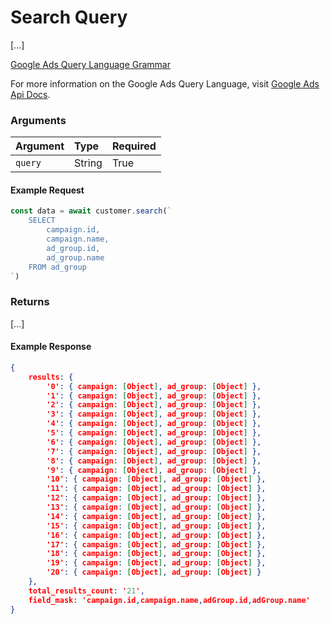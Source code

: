 # Search Query
[...]

[Google Ads Query Language Grammar](/?id=google-ads-query-language)

For more information on the Google Ads Query Language, visit [Google Ads Api Docs](https://developers.google.com/google-ads/api/docs/query/overview).

### Arguments
 Argument       | Type    | Required
 :------------- | :------ | :-------- |
 `query`  | String  | True

#### Example Request
```javascript
const data = await customer.search(`
    SELECT 
        campaign.id, 
        campaign.name, 
        ad_group.id, 
        ad_group.name 
    FROM ad_group
`)
```

### Returns
[...]

#### Example Response
```json
{ 
    results: { 
        '0': { campaign: [Object], ad_group: [Object] },
        '1': { campaign: [Object], ad_group: [Object] },
        '2': { campaign: [Object], ad_group: [Object] },
        '3': { campaign: [Object], ad_group: [Object] },
        '4': { campaign: [Object], ad_group: [Object] },
        '5': { campaign: [Object], ad_group: [Object] },
        '6': { campaign: [Object], ad_group: [Object] },
        '7': { campaign: [Object], ad_group: [Object] },
        '8': { campaign: [Object], ad_group: [Object] },
        '9': { campaign: [Object], ad_group: [Object] },
        '10': { campaign: [Object], ad_group: [Object] },
        '11': { campaign: [Object], ad_group: [Object] },
        '12': { campaign: [Object], ad_group: [Object] },
        '13': { campaign: [Object], ad_group: [Object] },
        '14': { campaign: [Object], ad_group: [Object] },
        '15': { campaign: [Object], ad_group: [Object] },
        '16': { campaign: [Object], ad_group: [Object] },
        '17': { campaign: [Object], ad_group: [Object] },
        '18': { campaign: [Object], ad_group: [Object] },
        '19': { campaign: [Object], ad_group: [Object] },
        '20': { campaign: [Object], ad_group: [Object] } 
    },
    total_results_count: '21',
    field_mask: 'campaign.id,campaign.name,adGroup.id,adGroup.name' 
}
```